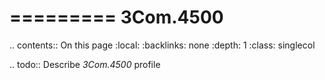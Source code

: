 

=========
3Com.4500
=========

.. contents:: On this page
    :local:
    :backlinks: none
    :depth: 1
    :class: singlecol

.. todo::
    Describe *3Com.4500* profile

